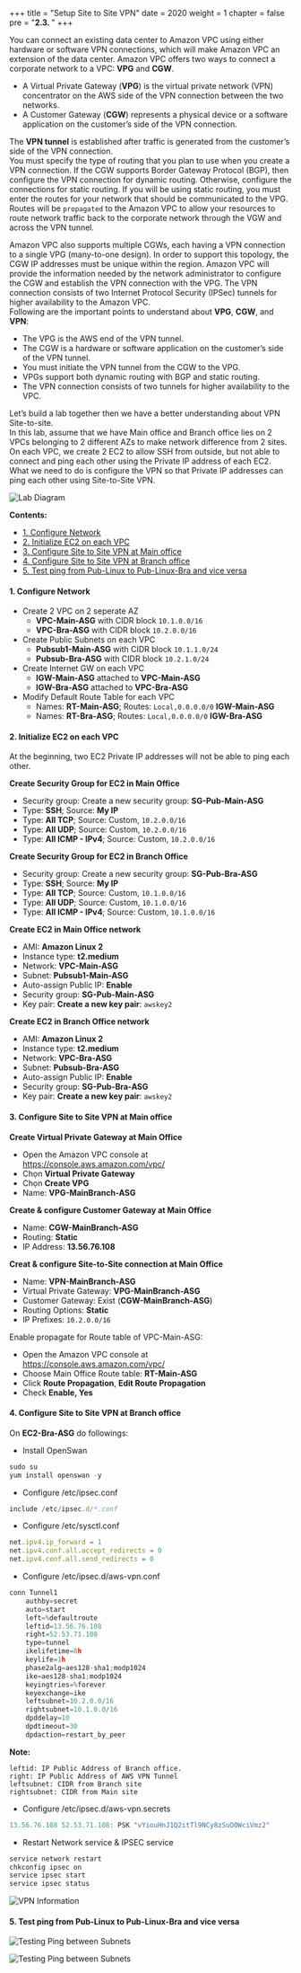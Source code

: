 +++
title = "Setup Site to Site VPN"
date = 2020
weight = 1
chapter = false
pre = "<b>2.3. </b>"
+++

You can connect an existing data center to Amazon VPC using either hardware or software VPN connections, which will make Amazon VPC an extension of the data center. Amazon VPC offers two ways to connect a corporate network to a VPC: **VPG** and **CGW**.
* A Virtual Private Gateway (**VPG**) is the virtual private network (VPN) concentrator on the AWS side of the VPN connection between the two networks. 
* A Customer Gateway (**CGW**) represents a physical device or a software application on the customer’s side of the VPN connection.

The **VPN tunnel** is established after traffic is generated from the customer’s side of the VPN connection.  
You must specify the type of routing that you plan to use when you create a VPN connection. If the CGW supports Border Gateway Protocol (BGP), then configure the VPN connection for dynamic routing. Otherwise, configure the connections for static routing. If you will be using static routing, you must enter the routes for your network that should be communicated to the VPG. Routes will be `propagated` to the Amazon VPC to allow your resources to route network traffic back to the corporate network through the VGW and across the VPN tunnel.

Amazon VPC also supports multiple CGWs, each having a VPN connection to a single VPG (many-to-one design). In order to support this topology, the CGW IP addresses must be unique within the region. Amazon VPC will provide the information needed by the network administrator to configure the CGW and establish the VPN connection with the VPG. The VPN connection consists of two Internet Protocol Security (IPSec) tunnels for higher availability to the Amazon VPC.  
Following are the important points to understand about **VPG**, **CGW**, and **VPN**:
* The VPG is the AWS end of the VPN tunnel. 
* The CGW is a hardware or software application on the customer’s side of the VPN tunnel.
* You must initiate the VPN tunnel from the CGW to the VPG.
* VPGs support both dynamic routing with BGP and static routing.
* The VPN connection consists of two tunnels for higher availability to the VPC.

Let’s build a lab together then we have a better understanding about VPN Site-to-site.  
In this lab, assume that we have Main office and Branch office lies on 2 VPCs belonging to 2 different AZs to make network difference from 2 sites. On each VPC, we create 2 EC2 to allow SSH from outside, but not able to connect and ping each other using the Private IP address of each EC2. What we need to do is configure the VPN so that Private IP addresses can ping each other using Site-to-Site VPN.

![Lab Diagram](/images/2-vpc/Lab-Diagram-Site-to-Site.PNG?width=80pc)

**Contents:**
- [1. Configure Network](#1-configure-network)
- [2. Initialize EC2 on each VPC](#2-initialize-ec2-on-each-vpc)
- [3. Configure Site to Site VPN at Main office](#3-configure-site-to-site-vpn-at-main-office)
- [4. Configure Site to Site VPN at Branch office](#4-configure-site-to-site-vpn-at-branch-office)
- [5. Test ping from Pub-Linux to Pub-Linux-Bra and vice versa](#5-test-ping-from-pub-linux-to-pub-linux-bra-and-vice-versa)

#### 1. Configure Network

* Create 2 VPC on 2 seperate AZ 
  * **VPC-Main-ASG** with CIDR block `10.1.0.0/16`
  * **VPC-Bra-ASG** with CIDR block `10.2.0.0/16`
* Create Public Subnets on each VPC
	* **Pubsub1-Main-ASG** with CIDR block `10.1.1.0/24`
	* **Pubsub-Bra-ASG** with CIDR block `10.2.1.0/24`
* Create Internet GW on each VPC 
	* **IGW-Main-ASG** attached to **VPC-Main-ASG**
  	* **IGW-Bra-ASG** attached to **VPC-Bra-ASG**
* Modify Default Route Table for each VPC
	* Names: **RT-Main-ASG**; Routes: `Local,0.0.0.0/0`  **IGW-Main-ASG**
	* Names: **RT-Bra-ASG**; Routes: `Local,0.0.0.0/0`  **IGW-Bra-ASG**

#### 2. Initialize EC2 on each VPC

At the beginning, two EC2 Private IP addresses will not be able to ping each other. 

**Create Security Group for EC2 in Main Office**

* Security group: Create a new security group: **SG-Pub-Main-ASG**
* Type: **SSH**; Source: **My IP**
* Type: **All TCP**; Source: Custom, `10.2.0.0/16`	
* Type: **All UDP**; Source: Custom, `10.2.0.0/16` 
* Type: **All ICMP - IPv4**; Source: Custom, `10.2.0.0/16` 

**Create Security Group for EC2 in Branch Office**

* Security group: Create a new security group: **SG-Pub-Bra-ASG**
* Type: **SSH**; Source: **My IP** 
* Type: **All TCP**; Source: Custom, `10.1.0.0/16`	
* Type: **All UDP**; Source: Custom, `10.1.0.0/16` 
* Type: **All ICMP - IPv4**; Source: Custom, `10.1.0.0/16` 
 
**Create EC2 in Main Office network**

* AMI: **Amazon Linux 2**
* Instance type: **t2.medium**
* Network: **VPC-Main-ASG**
* Subnet: **Pubsub1-Main-ASG**
* Auto-assign Public IP: **Enable**
* Security group: **SG-Pub-Main-ASG**
* Key pair: **Create a new key pair**: `awskey2`

**Create EC2 in Branch Office network**

* AMI: **Amazon Linux 2**
* Instance type: **t2.medium**
* Network: **VPC-Bra-ASG**
* Subnet: **Pubsub-Bra-ASG**
* Auto-assign Public IP: **Enable**
* Security group: **SG-Pub-Bra-ASG**
* Key pair: **Create a new key pair**: `awskey2`
 

#### 3. Configure Site to Site VPN at Main office

**Create Virtual Private Gateway at Main Office**
* Open the Amazon VPC console at https://console.aws.amazon.com/vpc/ 
* Chọn **Virtual Private Gateway**
* Chọn **Create VPG**
* Name: **VPG-MainBranch-ASG**
 
**Create & configure Customer Gateway at Main Office**

* Name: **CGW-MainBranch-ASG**
* Routing: **Static**
* IP Address: **13.56.76.108** 
 
**Creat & configure Site-to-Site connection at Main Office**

* Name: **VPN-MainBranch-ASG**
* Virtual Private Gateway: **VPG-MainBranch-ASG**
* Customer Gateway: Exist (**CGW-MainBranch-ASG**)
* Routing Options: **Static**
* IP Prefixes: `10.2.0.0/16` 
 
Enable propagate for Route table of VPC-Main-ASG: 
* Open the Amazon VPC console at https://console.aws.amazon.com/vpc/
* Choose Main Office Route table: **RT-Main-ASG**
* Click **Route Propagation**, **Edit Route Propagation**
* Check **Enable, Yes**


#### 4. Configure Site to Site VPN at Branch office

On **EC2-Bra-ASG** do followings:

* Install OpenSwan
```javascript
sudo su
yum install openswan -y
```

* Configure /etc/ipsec.conf
```javascript
include /etc/ipsec.d/*.conf
```

* Configure /etc/sysctl.conf
```javascript
net.ipv4.ip_forward = 1
net.ipv4.conf.all.accept_redirects = 0
net.ipv4.conf.all.send_redirects = 0
```

* Configure /etc/ipsec.d/aws-vpn.conf 
```javascript
conn Tunnel1
	authby=secret
	auto=start
	left=%defaultroute
	leftid=13.56.76.108 
	right=52.53.71.108
	type=tunnel
	ikelifetime=8h
	keylife=1h
	phase2alg=aes128-sha1;modp1024
	ike=aes128-sha1;modp1024
	keyingtries=%forever
	keyexchange=ike
	leftsubnet=10.2.0.0/16
	rightsubnet=10.1.0.0/16
	dpddelay=10
	dpdtimeout=30
	dpdaction=restart_by_peer
```
**Note:**  
```text
leftid: IP Public Address of Branch office.
right: IP Public Address of AWS VPN Tunnel
leftsubnet: CIDR from Branch site 
rightsubnet: CIDR from Main site
```

* Configure /etc/ipsec.d/aws-vpn.secrets
```javascript
13.56.76.108 52.53.71.108: PSK "vYiouHnJ1Q2itTl9NCy8zSuOOWciVmz2"
```

* Restart Network service & IPSEC service
```javascript
service network restart 
chkconfig ipsec on
service ipsec start
service ipsec status
```

![VPN Information](/images/2-vpc/VPN-MainBranch-ASG.png?width=90pc)

#### 5. Test ping from Pub-Linux to Pub-Linux-Bra and vice versa

![Testing Ping between Subnets](/images/2-vpc/Test-ping-PubLinux-to-PubLinuxBra.png?width=90pc)

![Testing Ping between Subnets](/images/2-vpc/Test-ping-PubLinuxBra-to-PubLinux.png?width=90pc)

